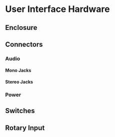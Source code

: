 # User Interface Hardware
## Enclosure

## Connectors

### Audio
#### Mono Jacks

#### Stereo Jacks


### Power

## Switches


## Rotary Input
